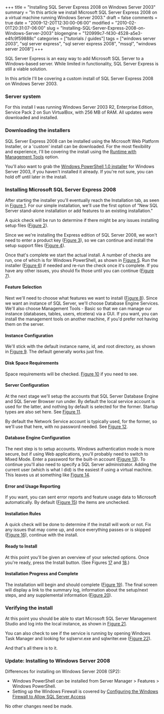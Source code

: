 +++
title = "Installing SQL Server Express 2008 on Windows Server 2003"
summary = "In this article we install Microsoft SQL Server Express 2008 on a virtual machine running Windows Server 2003."
draft = false
comments = true
date = "2009-12-20T12:30:00-06:00"
modified = "2010-02-01T20:31:07-06:00"
slug = "Installing-SQL-Server-Express-2008-on-Windows-Server-2003"
blogengine = "120999c7-f430-4528-a5e3-e4fc9f59888c"
categories = ["tutorials / guides"]
tags = ["windows server 2003", "sql server express", "sql server express 2008", "mssql", "windows server 2008"]
+++

<p>SQL Server Express is an easy way to add Microsoft SQL Server to a Windows-based server. While limited in functionality, SQL Server Express is still a viable solution.</p>
<p>In this article I'll be covering a custom install of SQL Server Express 2008 on Windows Server 2003.</p>
<h3>Server system</h3>
<p>For this install I was running Windows Server 2003 R2, Enterprise Edition, Service Pack 2 on Sun VirtualBox, with 256 MB of RAM. All updates were downloaded and installed.</p>
<h3>Downloading the installers</h3>
<p>SQL Server Express 2008 can be installed using the Microsoft Web Platform Installer, or a 'custom' install can be downloaded. For the most flexibility and experience, I'll be covering the install using the <a rel="external" href="http://www.microsoft.com/express/sql/download/">Runtime with Management Tools</a> option.</p>
<p>You'll also want to grab the <a rel="external" href="http://www.microsoft.com/downloads/details.aspx?FamilyId=10EE29AF-7C3A-4057-8367-C9C1DAB6E2BF">Windows PowerShell 1.0 installer</a> for Windows Server 2003, if you haven't installed it already. If you're not sure, you can hold off until later in the install.</p>
<h3>Installing Microsoft SQL Server Express 2008</h3>
<p>After starting the installer you'll eventually reach the Installation tab, as seen in <a href="http://media.jamesrskemp.com/graphics/sqlServerExpress/SQLServer2008ExpressInstall01.jpg">Figure 1</a>. For our simple installation, we'll use the first option of "New SQL Server stand-alone installation or add features to an existing installation."</p>
<p>A quick check will be run to determine if there might be any issues installing setup files (<a href="http://media.jamesrskemp.com/graphics/sqlServerExpress/SQLServer2008ExpressInstall02.jpg">Figure 2</a>).</p>
<p>Since we we're installing the Express edition of SQL Server 2008, we won't need to enter a product key (<a href="http://media.jamesrskemp.com/graphics/sqlServerExpress/SQLServer2008ExpressInstall03.jpg">Figure 3</a>), so we can continue and install the setup support files (<a href="http://media.jamesrskemp.com/graphics/sqlServerExpress/SQLServer2008ExpressInstall04.jpg">Figure 4</a>).</p>
<p>Once that's complete we start the actual install. A number of checks are run, one of which is for Windows PowerShell, as shown in <a href="http://media.jamesrskemp.com/graphics/sqlServerExpress/SQLServer2008ExpressInstall05.jpg">Figure 5</a>. Run the installer (<a href="http://media.jamesrskemp.com/graphics/sqlServerExpress/SQLServer2008ExpressInstall06.jpg">Figure 6</a>) if needed and re-run the check once it's complete. If you have any other issues, you should fix those until you can continue (<a href="http://media.jamesrskemp.com/graphics/sqlServerExpress/SQLServer2008ExpressInstall07.jpg">Figure 7</a>).</p>
<h4>Feature Selection</h4>
<p>Next we'll need to choose what features we want to install (<a href="http://media.jamesrskemp.com/graphics/sqlServerExpress/SQLServer2008ExpressInstall08.jpg">Figure 8</a>). Since we want an instance of SQL Server, we'll choose Database Engine Services. We'll also choose Management Tools - Basic so that we can manage our instance (databases, tables, users, etcetera) via a GUI. If you want, you can install the management tools on another machine, if you'd prefer not having them on the server.</p>
<h4>Instance Configuration</h4>
<p>We'll stick with the default instance name, id, and root directory, as shown in <a href="http://media.jamesrskemp.com/graphics/sqlServerExpress/SQLServer2008ExpressInstall09.jpg">Figure 9</a>. The default generally works just fine.</p>
<h4>Disk Space Requirements</h4>
<p>Space requirements will be checked. <a href="http://media.jamesrskemp.com/graphics/sqlServerExpress/SQLServer2008ExpressInstall10.jpg">Figure 10</a> if you need to see.</p>
<h4>Server Configuration</h4>
<p>At the next stage we'll setup the accounts that SQL Server Database Engine and SQL Server Browser run under. By default the local service account is used for the latter, and nothing by default is selected for the former. Startup types are also set here. See <a href="http://media.jamesrskemp.com/graphics/sqlServerExpress/SQLServer2008ExpressInstall11.jpg">Figure 11</a>.</p>
<p>By default the Network Service account is typically used, for the former, so we'll use that here, with no password needed. See <a href="http://media.jamesrskemp.com/graphics/sqlServerExpress/SQLServer2008ExpressInstall12.jpg">Figure 12</a>.</p>
<h4>Database Engine Configuration</h4>
<p>The next step is to setup accounts. Windows authentication mode is more secure, but if using Web applications, you'll probably need to switch to Mixed Mode. Enter a password for the built-in account (<a href="http://media.jamesrskemp.com/graphics/sqlServerExpress/SQLServer2008ExpressInstall13.jpg">Figure 13</a>). To continue you'll also need to specify a SQL Server administrator. Adding the current user (which is what I did) is the easiest if using a virtual machine. This leaves us at something like <a href="http://media.jamesrskemp.com/graphics/sqlServerExpress/SQLServer2008ExpressInstall14.jpg">Figure 14</a>.</p>
<h4>Error and Usage Reporting</h4>
<p>If you want, you can sent error reports and feature usage data to Microsoft automatically. By default (<a href="http://media.jamesrskemp.com/graphics/sqlServerExpress/SQLServer2008ExpressInstall15.jpg">Figure 15</a>) the items are unchecked.</p>
<h4>Installation Rules</h4>
<p>A quick check will be done to determine if the install will work or not. Fix any issues that may come up, and once everything passes or is skipped (<a href="http://media.jamesrskemp.com/graphics/sqlServerExpress/SQLServer2008ExpressInstall16.jpg">Figure 16</a>), continue with the install.</p>
<h4>Ready to Install</h4>
<p>At this point you'll be given an overview of your selected options. Once you're ready, press the Install button. (See Figures <a href="http://media.jamesrskemp.com/graphics/sqlServerExpress/SQLServer2008ExpressInstall17.jpg">17</a> and <a href="http://media.jamesrskemp.com/graphics/sqlServerExpress/SQLServer2008ExpressInstall18.jpg">18</a>.)</p>
<h4>Installation Progress and Complete</h4>
<p>The installation will begin and should complete (<a href="http://media.jamesrskemp.com/graphics/sqlServerExpress/SQLServer2008ExpressInstall19.jpg">Figure 19</a>). The final screen will display a link to the summary log, information about the setup/next steps, and any supplemental information (<a href="http://media.jamesrskemp.com/graphics/sqlServerExpress/SQLServer2008ExpressInstall20.jpg">Figure 20</a>).</p>
<h3>Verifying the install</h3>
<p>At this point you should be able to start Microsoft SQL Server Management Studio and log into the local instance, as shown in <a href="http://media.jamesrskemp.com/graphics/sqlServerExpress/SQLServer2008ExpressInstall21.jpg">Figure 21</a>.</p>
<p>You can also check to see if the service is running by opening Windows Task Manager and looking for sqlservr.exe and sqlwriter.exe (<a href="http://media.jamesrskemp.com/graphics/sqlServerExpress/SQLServer2008ExpressInstall22.jpg">Figure 22</a>).</p>
<p>And that's all there is to it.</p>
<h3>Update: Installing to Windows Server 2008</h3>
<p>Differences for installing on Windows Server 2008 (SP2):</p>
<ul>
<li>Windows PowerShell can be installed from Server Manager &gt; Features &gt; Windows PowerShell.</li>
<li>Setting up the Windows Firewall is covered by <a rel="external" href="http://go.microsoft.com/fwlink/?LinkId=94001">Configuring the Windows Firewall to Allow SQL Server Access</a></li>
</ul>
<p>No other changes need be made.</p>
